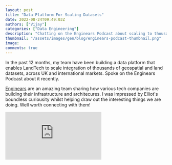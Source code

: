 ```yaml
---
layout: post
title: "Data Platform For Scaling Datasets"
date: 2022-08-24T09:49:03Z
authors: ["Vijay"]
categories: ["Data Engineering"]
description: "Chatting on the Enginears Podcast about scaling to thousands of datasets at LandTech"
thumbnail: "/assets/images/gen/blog/enginears-podcast-thumbnail.png"
image:
comments: true
---
```

In the past 12 months, my team have been building a data platform that enables LandTech to scale integration of thousands of geospatial and land datasets, across UK and international markets. Spoke on the Enginears Podcast about it recently.

[Enginears](https://enginears.io/) are an amazing team sharing how various tech companies are building their infrastructure and architecures. I was impressed by Elliot's boundless curiousity whilst helping draw out the interesting things we are doing. Well worth connecting with them!

<iframe src="https://www.youtube.com/embed/OBLqKLrCUmA" frameborder="0" allowfullscreen></iframe>
